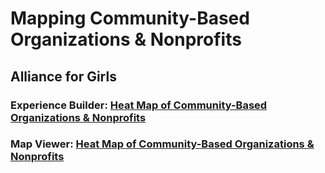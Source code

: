 # Mapping Community-Based Organizations & Nonprofits  
## Alliance for Girls

### Experience Builder: [Heat Map of Community-Based Organizations & Nonprofits](https://arcg.is/1mrv1D)  
### Map Viewer: [Heat Map of Community-Based Organizations & Nonprofits](https://arcg.is/nXWiK)  
